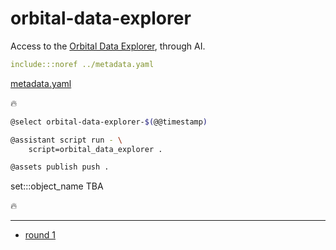 # orbital-data-explorer

Access to the [Orbital Data Explorer](https://ode.rsl.wustl.edu/), through AI.

```yaml
include:::noref ../metadata.yaml
```
[metadata.yaml](../metadata.yaml)

🔥

```bash
@select orbital-data-explorer-$(@@timestamp)

@assistant script run - \
    script=orbital_data_explorer .

@assets publish push .
```

set:::object_name TBA

🔥

---

- [round 1](./round-1.md)